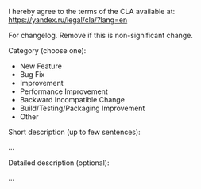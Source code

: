 I hereby agree to the terms of the CLA available at: https://yandex.ru/legal/cla/?lang=en

For changelog. Remove if this is non-significant change.

Category (choose one):
- New Feature
- Bug Fix
- Improvement
- Performance Improvement
- Backward Incompatible Change
- Build/Testing/Packaging Improvement
- Other

Short description (up to few sentences):

...

Detailed description (optional):

...
